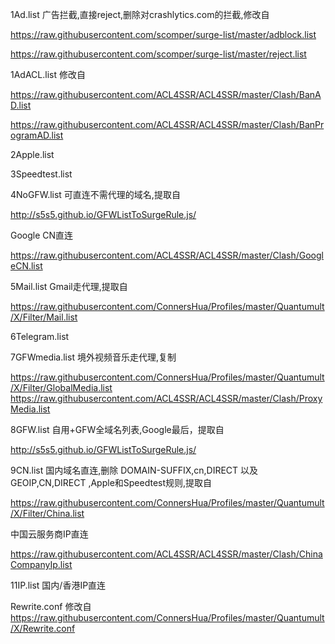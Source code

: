 
1Ad.list 
广告拦截,直接reject,删除对crashlytics.com的拦截,修改自

https://raw.githubusercontent.com/scomper/surge-list/master/adblock.list

https://raw.githubusercontent.com/scomper/surge-list/master/reject.list

1AdACL.list
修改自

https://raw.githubusercontent.com/ACL4SSR/ACL4SSR/master/Clash/BanAD.list

https://raw.githubusercontent.com/ACL4SSR/ACL4SSR/master/Clash/BanProgramAD.list

2Apple.list

3Speedtest.list

4NoGFW.list
可直连不需代理的域名,提取自

http://s5s5.github.io/GFWListToSurgeRule.js/

Google CN直连

https://raw.githubusercontent.com/ACL4SSR/ACL4SSR/master/Clash/GoogleCN.list

5Mail.list
Gmail走代理,提取自

https://raw.githubusercontent.com/ConnersHua/Profiles/master/Quantumult/X/Filter/Mail.list

6Telegram.list 

7GFWmedia.list
境外视频音乐走代理,复制

https://raw.githubusercontent.com/ConnersHua/Profiles/master/Quantumult/X/Filter/GlobalMedia.list 
https://raw.githubusercontent.com/ACL4SSR/ACL4SSR/master/Clash/ProxyMedia.list

8GFW.list 
自用+GFW全域名列表,Google最后，提取自

http://s5s5.github.io/GFWListToSurgeRule.js/

9CN.list 
国内域名直连,删除 DOMAIN-SUFFIX,cn,DIRECT 以及 GEOIP,CN,DIRECT ,Apple和Speedtest规则,提取自

https://raw.githubusercontent.com/ConnersHua/Profiles/master/Quantumult/X/Filter/China.list

中国云服务商IP直连

https://raw.githubusercontent.com/ACL4SSR/ACL4SSR/master/Clash/ChinaCompanyIp.list

11IP.list 国内/香港IP直连

Rewrite.conf 修改自
https://raw.githubusercontent.com/ConnersHua/Profiles/master/Quantumult/X/Rewrite.conf
